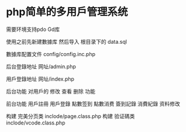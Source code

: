 php简单的多用戶管理系统
========

需要环境支持pdo Gd库

使用之前先新建數據库
然后导入 根目录下的 data.sql

數據库配置文件
config/config.inc.php

后台登錄地址
网址/admin.php

用戶登錄地址
网址/index.php

后台功能 对用戶的 修改  查看  删除   功能

前台功能 用戶註冊   用戶登錄    點數签到   點數消费   簽到記錄   消費紀錄   资料修改

构建 完美分页类  inclode/page.class.php
构建 验证碼类  inclode/vcode.class.php
